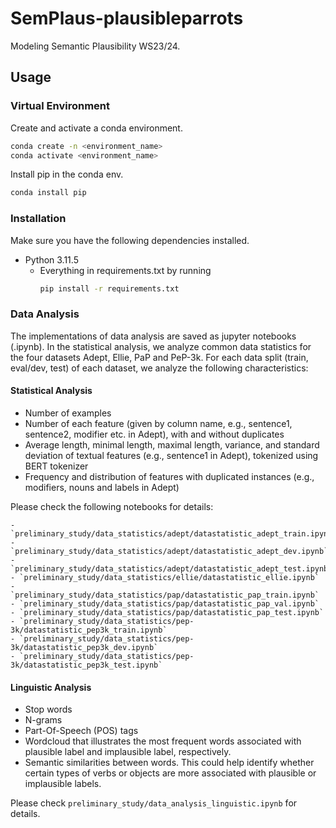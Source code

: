 # SemPlaus-plausibleparrots
Modeling Semantic Plausibility WS23/24.

## Usage

### Virtual Environment
Create and activate a conda environment.
```bash
conda create -n <environment_name>
conda activate <environment_name>
```

Install pip in the conda env.
```bash
conda install pip
```

### Installation
Make sure you have the following dependencies installed.
- Python 3.11.5
  - Everything in requirements.txt by running
    ```bash
    pip install -r requirements.txt
    ```
    
### Data Analysis
The implementations of data analysis are saved as jupyter notebooks (.ipynb). In the statistical analysis, we analyze common data statistics for the four datasets Adept, Ellie, PaP and PeP-3k. For each data split (train, eval/dev, test) of each dataset, we analyze the following characteristics:

#### Statistical Analysis
  - Number of examples
  - Number of each feature (given by column name, e.g., sentence1, sentence2, modifier etc. in Adept), with and without duplicates
  - Average length, minimal length, maximal length, variance, and standard deviation of textual features (e.g., sentence1 in Adept), tokenized using BERT tokenizer
  - Frequency and distribution of features with duplicated instances (e.g., modifiers, nouns and labels in Adept)

  Please check the following notebooks for details:
  
    - `preliminary_study/data_statistics/adept/datastatistic_adept_train.ipynb`
    - `preliminary_study/data_statistics/adept/datastatistic_adept_dev.ipynb`
    - `preliminary_study/data_statistics/adept/datastatistic_adept_test.ipynb`
    - `preliminary_study/data_statistics/ellie/datastatistic_ellie.ipynb`
    - `preliminary_study/data_statistics/pap/datastatistic_pap_train.ipynb`
    - `preliminary_study/data_statistics/pap/datastatistic_pap_val.ipynb`
    - `preliminary_study/data_statistics/pap/datastatistic_pap_test.ipynb`
    - `preliminary_study/data_statistics/pep-3k/datastatistic_pep3k_train.ipynb`
    - `preliminary_study/data_statistics/pep-3k/datastatistic_pep3k_dev.ipynb`
    - `preliminary_study/data_statistics/pep-3k/datastatistic_pep3k_test.ipynb`

#### Linguistic Analysis
  - Stop words
  - N-grams
  - Part-Of-Speech (POS) tags
  - Wordcloud that illustrates the most frequent words associated with plausible label and implausible label, respectively.
  - Semantic similarities between words. This could help identify whether certain types of verbs or objects are more associated with plausible or implausible labels.

  Please check `preliminary_study/data_analysis_linguistic.ipynb` for details.
